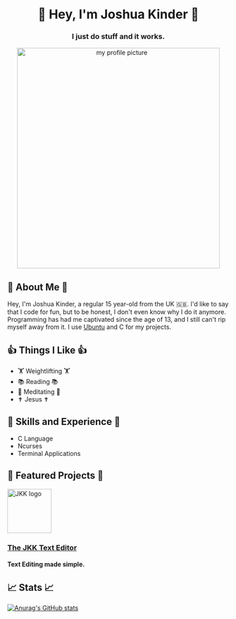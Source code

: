<div align="center">

  # 👋 Hey, I'm Joshua Kinder 👋

  ### I just do stuff and it works.
  
  <img width=460 height=500 src="https://user-images.githubusercontent.com/97398293/206867045-86d3b8ac-ff89-4fdc-929f-5280f5ff871d.jpg" alt="my profile picture">
  
</div>

## 🧐 About Me 🧐

Hey, I'm Joshua Kinder, a regular 15 year-old from the UK 🇬🇧. I'd like to say that I code for fun, but to be honest, I don't even know why I do it anymore. Programming has had me captivated since the age of 13, and I still can't rip myself away from it. I use [Ubuntu](https://ubuntu.com/) and C for my projects.

## 👍 Things I Like 👍

- 🏋️ Weightlifting 🏋️
- 📚 Reading 📚
- 🧘 Meditating 🧘
- ✝️ Jesus ✝️

## 🔧 Skills and Experience 🔧

- C Language
- Ncurses 
- Terminal Applications

## 🌟 Featured Projects 🌟

<img width=100 height=100 src="https://user-images.githubusercontent.com/97398293/205511616-b54d818c-4dc2-4b56-9734-b6f6a97e4acc.png" alt="JKK logo">

### [The JKK Text Editor](https://github.com/joshjkk/jkk-editor)

#### Text Editing made simple.

## 📈 Stats 📈

[![Anurag's GitHub stats](https://github-readme-stats.vercel.app/api?username=joshjkk&show_icons=true&theme=radical)](https://github.com/anuraghazra/github-readme-stats)
